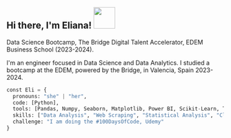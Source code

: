 <h2> Hi there, I'm Eliana! <img src="https://media.giphy.com/media/mGcNjsfWAjY5AEZNw6/giphy.gif" width="50"></h2>

Data Science Bootcamp, The Bridge Digital Talent Accelerator, EDEM Business School (2023-2024).

I'm an engineer focused in Data Science and Data Analytics. I studied a bootcamp at the EDEM, powered by the Bridge, in Valencia, Spain 2023-2024. 

```python
const Eli = {
  pronouns: "she" | "her",
  code: [Python],
  tools: [Pandas, Numpy, Seaborn, Matplotlib, Power BI, Scikit-Learn, Tensorflow/Keras, Docker, OpenCV, AWS, PySpark, Deep Learning, SQL, PostgreSQL, MongoDB ],
  skills: ["Data Analysis", "Web Scraping", "Statistical Analysis", "Cleaning Data", "Statistical Analysis", "Data Transformation", "API hosting"],
  challenge: "I am doing the #100DaysOfCode, Udemy"
}
```






<!--
**ElinaPaint/ElinaPaint** is a ✨ _special_ ✨ repository because its `README.md` (this file) appears on your GitHub profile.

Here are some ideas to get you started:

- 🔭 I’m currently working on ...
- 🌱 I’m currently learning ...
- 👯 I’m looking to collaborate on ...
- 🤔 I’m looking for help with ...
- 💬 Ask me about ...
- 📫 How to reach me: ...
- 😄 Pronouns: ...
- ⚡ Fun fact: ...
-->
